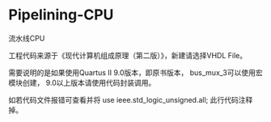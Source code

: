 # Pipelining-CPU
流水线CPU

工程代码来源于《现代计算机组成原理（第二版）》，新建请选择VHDL File。

需要说明的是如果使用Quartus II 9.0版本，即原书版本， bus_mux_3可以使用宏模块创建， 9.0以上版本请使用代码封装调用。

如若代码文件报错可查看并将 use ieee.std_logic_unsigned.all; 此行代码注释掉。
